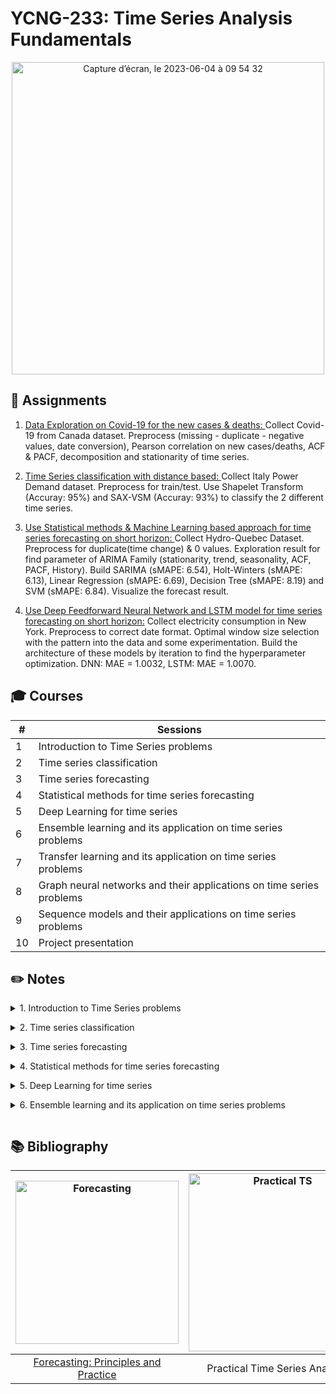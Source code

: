 # YCNG-233: Time Series Analysis Fundamentals

<p align="center">
<img width="500" alt="Capture d’écran, le 2023-06-04 à 09 54 32" src="https://github.com/MNLepage08/MNLepage08/assets/113123425/5145feb1-e4f7-4cd5-a5f6-bb684c78b947">

  
## :rocket: Assignments

1. [Data Exploration on Covid-19 for the new cases & deaths: ](https://github.com/MNLepage08/YCNG-233/blob/main/Time%20Series%20-%20Course%201.ipynb)Collect Covid-19 from Canada dataset. Preprocess (missing - duplicate - negative values, date conversion), Pearson correlation on new cases/deaths, ACF & PACF, decomposition and stationarity of time series.<p>

2. [Time Series classification with distance based: ](https://github.com/MNLepage08/YCNG-233/blob/main/Time%20Series%20-%20Course%202.ipynb)Collect Italy Power Demand dataset. Preprocess for train/test. Use Shapelet Transform (Accuray: 95%) and SAX-VSM (Accuray: 93%) to classify the 2 different time series.<p>

3. [Use Statistical methods & Machine Learning based approach for time series forecasting on short horizon: ](https://github.com/MNLepage08/YCNG-233/blob/main/Time%20Series%20-%20Course%204.ipynb)Collect Hydro-Quebec Dataset. Preprocess for duplicate(time change) & 0 values. Exploration result for find parameter of ARIMA Family (stationarity, trend, seasonality, ACF, PACF, History). Build SARIMA (sMAPE: 6.54), Holt-Winters (sMAPE: 6.13), Linear Regression (sMAPE: 6.69), Decision Tree (sMAPE: 8.19) and SVM (sMAPE: 6.84). Visualize the forecast result.
   
4. [Use Deep Feedforward Neural Network and LSTM model for time series forecasting on short horizon:]() Collect electricity consumption in New York. Preprocess to correct date format. Optimal window size selection with the pattern into the data and some experimentation. Build the architecture of these models by iteration to find the hyperparameter optimization. DNN: MAE = 1.0032, LSTM: MAE = 1.0070.

  
## :mortar_board: Courses

| # | Sessions |
| --- | --- |
| 1 | Introduction to Time Series problems |
| 2 | Time series classification |  
| 3 | Time series forecasting |
| 4 | Statistical methods for time series forecasting |
| 5 | Deep Learning for time series |
| 6 | Ensemble learning and its application on time series problems |
| 7 | Transfer learning and its application on time series problems |
| 8 | Graph neural networks and their applications on time series problems |
| 9 | Sequence models and their applications on time series problems |
| 10 | Project presentation |

  
## :pencil2: Notes
  
<details close>
<summary>1. Introduction to Time Series problems<p></summary>
  
* Time series: a suite of data point ordered over time. The minimal information in a time series is the datetime (or the timestamp) of the datapoint and the value itself. The value can be discrete or continuous.<p>
  
* UTC is a continuous value, but it might be hard to extract information such as the season, the night/day... For data science purpose, the preferred representation is a datetime + explicit time zone. [Datetime Library](https://docs.python.org/3/library/datetime.html) & [Pytz Library](https://pypi.org/project/pytz/)<p>
  
* [Time zones and offset: ](https://youtu.be/-5wpm-gesOY)The Problem with Time & Timezones<p>
  
* [Resample:](https://pandas.pydata.org/docs/reference/api/pandas.DataFrame.resample.html) You cannot assume data are equally distributer overtime. You must check it. Resampling will help to Handle duplicates and Highlight missing data.<p>
  
* Filling missing data: Many ways. The 2 mostly used are [Interpolation](https://pandas.pydata.org/docs/reference/api/pandas.DataFrame.interpolate.html) and [Forward Fill](https://pandas.pydata.org/docs/reference/api/pandas.DataFrame.fillna.html)<p>
  
* Just as correlation measures the extent of a linear relationship between two variables, autocorrelation measures the linear relationship between lagged values of a time series. The [autocorrelation function](https://www.statsmodels.org/dev/generated/statsmodels.tsa.stattools.acf.html) describes the relationship between a time series and its lagged counterpart. The [partial autocorrelation](https://www.statsmodels.org/devel/generated/statsmodels.tsa.stattools.pacf.html) describes a direct relationship, that is, it removes the effects of the intermediate lagged values.<p>
  
* [Time Series Decomposition: ](https://machinelearningmastery.com/decompose-time-series-data-trend-seasonality/) Involves thinking of a series as a combination of level, trend, seasonality, and noise components.<p>
  
* [Stationary vs. Non-Stationary: ](https://machinelearningmastery.com/time-series-data-stationary-python/) A stationary series is one where the values of the series is not a function of time. Mean(ts) = Mean(slide), Variance(ts) = Variance(slide), Autocorrelation(ts) = Autocorrelation(slice). Test: Augmented Dickey–Fuller test.
  
</details>

<details close>
<summary>2. Time series classification<p></summary>
  
* Supervised Learning: $Dataset = {X,Y} (X = [x_1(t), ... ,x_N(t)], Y = [y_1, ... , y_N] | y_i$ is defined in a list of K classes containing N time series and N labels. The task is to find for a new time series x(t) the corresponding class. Classification problem.<p>
  
* Unsupervised or semi-supervised: $Dataset = {X}, X = [x_1(t), ... ,x_N(t)]$. The task is to detect if a new time series x(t) have a similar behavior than time series in Dataset. Anomaly detection.<p>
  
* Ontology: Feature based (x(t) --> Feature extraction --> Classifier --> Class), Distance based (x(t) --> Distance --> Class), Deep Learning (x(t), Classifier --> Class)<p>
  
* Feature based methods: The main idea is to extract relevant information from the time series and provide it to a classification algorithm. Simple feature ex: mean, variance, RMS. Energy/power features: Shannon entropy, coefficient from DFT (Discrete Fourier Transformation). Correlation features: number/position of the peaks in the autocorrelation... Limits: Features must be defined, High dimensionality, Non stationarity, Time structure is not considered.  [TsFresh Library](https://tsfresh.readthedocs.io/en/latest/text/list_of_features.html)<p>
  
* Distance based methods: Shapelet, SAX, BOSS, BOSSVS, HIVE-COTE,  DTW. Pattern based and tolerate some flexibility on signal amplitude. [Pyts Library](https://pyts.readthedocs.io/en/stable/), [DTW Library](https://pypi.org/project/dtw-python/)
  
</details>

<details close>
<summary>3. Time series forecasting<p></summary>
  
* Concepts (Now, History, Step Size, Horizon): Now: the time where the prediction takes place. The “now” can be arbitrarily set. Each “now” will produce a new row. Step size: the time between 2 consecutives “now”s. Should be linked to the business problem. Do you need to do a prediction for each minute? Day? Month? History: For a given “now” how long in the past will you look at. Horizon: Number of steps in the future we would like to predict.<p>
  
* Preprocessing: Parse dates, Resample (sum / mean), Create X lags, Create Y outputs.<p>
  
* Evaluation metrucs: Mean absolute error (MAE), Root mean sqared error (RMSE), Mean absolute percentage error (MAPE), Symmetric mean absolute percentage error (sMAPE).<p>
  
* [Evaluation Strategy: ](https://machinelearningmastery.com/backtest-machine-learning-models-time-series-forecasting/) k-fold Cross Validation Does Not Work For Time Series Data and Techniques That You Can Use Instead. Train-Test split that respect temporal order of observations. Multiple Train-Test splits that respect temporal order of observations. Walk-Forward Validation where a model may be updated each time step new data is received.<p>
  
* Simplest model (Benchmark): Prediction = mean of the time series, Prediction = the last seen value.<p>
  
* ARIMA Family model: No trend & seasonality -- AR(p), MA(q), ARMA(p, q). Trend with no seasonality -- ARIMA(p, d, q). Trend & sesasonality: SARIMA(p, d, q)(P, D, Q, s).<p>
  
* Exponential Smoothing: Suitable method when no clear trend or seasonality can be observed.
  
</details>
 
<details close>
<summary>4. Statistical methods for time series forecasting<p></summary>
  
* ARIMA RECAP: Look at the plot, Is there a trend?, Is there seasonality?, Compute ACP and PACP. Even if SARIMA is suitable for any situation, it is much harder to parametrize.<p>
  
* [Exponential Smoothing (ES): ](https://machinelearningmastery.com/exponential-smoothing-for-time-series-forecasting-in-python/) Single Exponential Smootthing (SES), Double Exponential Smoothing (Holt), Triple Exponential Smoothing (Holt-Winters).<p>
  
* Machine Learning models: Machine learning models extends the idea of an AR(p) model. P parameter is the size of the history. Build the dataset by sliding the “now”. Dimension of X = p, Dimension of output = h. Train any regression model. For a new “now”, provide the X values as the p-lags. Suited for multivariate time series...<p>
  
* [Introducing a New Hybrid ES-RNN Model ](https://www.uber.com/blog/m4-forecasting-competition/)<p>
  
* Recap: What is the granularity of the problem? Does the time series miss some data? Where the time series has been captured? What should be the size of the history? Does the time series have a trend? Does the time series have seasonality? Is the time series long or short? Is the time series multivariate? How many time series do I have to forecast?

</details>

<details close>
<summary>5. Deep Learning for time series<p></summary>

* M3, M4, M5 Competitions: Blind competition to Benchmark best time series forecasting methods. Each competition brought more attention / led to different conclusions.<p>
  
* [Statistical, machine learning and deep learning forecasting methods: Comparisons and ways forward](https://www.tandfonline.com/doi/full/10.1080/01605682.2022.2118629)<p>
  
* [Statistical and Machine Learning forecasting methods: Concerns and ways forward](https://www.researchgate.net/publication/323847484_Statistical_and_Machine_Learning_forecasting_methods_Concerns_and_ways_forward)<p>
  
* [The M3-Competition: results, conclusions and implications](https://www.sciencedirect.com/science/article/abs/pii/S0169207000000571?via%3Dihub). 3003 time series & 24 methods.<img width="887" alt="Capture d’écran, le 2023-06-03 à 18 39 15" src="https://github.com/MNLepage08/MNLepage08/assets/113123425/727490cc-b843-4363-97b5-94d8b7b054ee"><p>
  
* **M3 Conclusions:** Ensemble > Single methods. Short horizon (Statistical) vs. Long horizon (DL methods). Seasonality? (High (statistical) vs. Low (DL)). Statistical are very good. ML? No reason to spend time on it (didn't try lot of them...)<p>
  
* [GluonTS - Probabilistic Time Series Modeling in Python Librairy](https://ts.gluon.ai/stable/)<p>
  
* [The M4 Competition: ](https://www.sciencedirect.com/science/article/pii/S0169207019301128#fig1)100,000 time series and 61 forecasting methods. Most of the dataset has time series below 250 data points.<p>
  
* **M4 Conclusions:** Combination (ensemble) outperforms single methods (Statistical and Hybrid). Hybrid methods outperforms other methods. Pure ML doesn't work.<p>
  
* [M4 N-BEATS: NEURAL BASIS EXPANSION ANALYSIS FOR INTERPRETABLE TIME SERIES FORECASTING: ](https://www.researchgate.net/publication/333418084_N-BEATS_Neural_basis_expansion_analysis_for_interpretable_time_series_forecasting) Pure DL, 1 model per frequency. Ensemble of models.<p>
  
* M4 Ensemble weighted method (EWM): Helps with Few-Shot learning.<p>
  
* [N-HiTS: Neural Hierarchical Interpolation for Time Series Forecasting: ](https://arxiv.org/abs/2201.12886) Different datasets (“All large-scale datasets used in our empirical studies are publicly available and have been used in neural forecasting literature, particularly in the context of long-horizon”)<p>
  
* [M5 accuracy competition: Results, findings, and conclusions: ](https://www.sciencedirect.com/science/article/pii/S0169207021001874)42 000 hierarchical times series (Walmart) on Kaggle. Predict sales at different levels. For the first time, it focused on series that display intermittency, i.e., sporadic demand including zeros. Predict daily unit sales. Horizon = 28 days.<p>
  
* **M5 Conclusions:** LightGBM is superior. Ensemble methods are better. The external adjustments utilized in some methods were beneficial for improving the accuracy of the baseline forecasting models. Exogenous/explanatory variables were important for improving the forecasting accuracy of time series methods. Hierarchical is a different problem => top down, bottom up, middle out... still good results at the lowest level...<p>
  
* **Conclusions:** M3 - Statistical Approach, M4 - Deep Learning, M5 - Boosting. Ensemble learning is the best bet. Longer horizon, statistical approach fail. Complexity vs efficiency: boosting. Long forecast ? Only DL for now. Keep an eye on transformers.

</details>


<details close>
<summary>6. Ensemble learning and its application on time series problems<p></summary>

* [Darts](https://unit8co.github.io/darts/) is a Python library for user-friendly forecasting and anomaly detection on time series.<p>
  
* **Ensemble Learning & Ensemble Methods Inference:** <img width="800" alt="Capture d’écran, le 2023-06-08 à 13 40 25" src="https://github.com/MNLepage08/YCNG-228/assets/113123425/83648869-d5c1-4ac8-aca1-d9d9959a32f9"><p>

* <img width="500" align="right" alt="Capture d’écran, le 2023-06-08 à 15 23 39" src="https://github.com/MNLepage08/YCNG-228/assets/113123425/47372dca-012d-4845-b4c0-3ba11a2d095b">**Bootstrap Aggregating (Bagging):** Creates multiple overlapping (or not) subsets from the original dataset. Train a weak learner on each subset (can be done in parallel). Aggregate the prediction using an aggregation function. Can be expected: Bagginf is good to reduce variance be aware of overfitting. Often used with tree-based models (random forest). Solve the problem of instability (tiny difference in the feature space leads to huge differences). Naive Bayes classifiers or KNN classifiers are stable.<br><br><br><br>
  
* <img width="407" align="left" alt="Capture d’écran, le 2023-06-08 à 16 31 07" src="https://github.com/MNLepage08/YCNG-228/assets/113123425/62b18746-60b1-462b-8a02-67fd912ce208">**Boosting:** Create a week classifier. Look at misclassified data points. Increase the weight of those misclassified data point. Repeat for create a week classifier... [AdaBoost](https://scikit-learn.org/stable/modules/generated/sklearn.ensemble.AdaBoostClassifier.html). [Gradient boosting:](https://scikit-learn.org/stable/modules/generated/sklearn.ensemble.GradientBoostingClassifier.html) don't change weight but train on residual errors.<p>

Boosting does more to reduce bias than variance. For this reason, boosting tends to improve upon its base models most when they have high bias and low variance. Boosting’s bias reduction comes from the way it adjusts its distribution over the training set. However, this method of adjusting the training set distribution causes boosting to have difficulty when the training data are noisy. Subsample parameter == bagging and boosting (never used).
  
--> MA Model & lightGBM. <p>
  
* [Tune lighGBM:](https://lightgbm.readthedocs.io/en/latest/Parameters-Tuning.html#tune-parameters-for-the-leaf-wise-best-first-tree) Parameters that affect the structure and learning of the decision trees, the training speed, for better accuracy, to cambat overfitting.<p>
  
* **Structure (complexity of the problem):** max_depth: max depth for each tree [3-12]. num_leaves: number of decision leaves in a single tree 2^(max_depth)[8-4096]. min_data_in_leaf: needs a certain amount of data to evaluate the leaf. Can be tune according the dataset size (tricky). **Accuracy:** Learning_rate: [0.01-0.3] (can be lower), decrease --> slower and more accurate. n_estimators: number of estimator, increase --> better accuracy + overfitting. increase n_estimators and decrease learning rate. **Control overfitting:** lambda_L1 and lambda_L2: [0-100]. min_grain_to_split: [0-15]. Bagging_fraction, feature_fraction: [0-1].<p>
  
* <img width="500" align="right" alt="Capture d’écran, le 2023-06-11 à 12 48 06" src="https://github.com/MNLepage08/YCNG-228/assets/113123425/faf9079b-8ba8-405c-9846-7cdf0ef4422e">[Staking: ](https://scikit-learn.org/stable/modules/generated/sklearn.ensemble.StackingClassifier.html#sklearn-ensemble-stackingclassifier)In practice, base learners are different algorithms. The new dataset is often combined with the original dataset to train the Meta Model. The Meta-Learner is often a logistic regression but in theory, any algorithm can be used. Pretrained models can be used. This opens the door to transfer learning (next session). Can be used to augment the dataset and add external variables.<p>
  
* **Ensemble methods - Approach 1:** Models are trained on different view of the same dataset (Bagging, Boosting: man, median, vote). **Approach 2:** Models are trained on the same dataset but using different algoriths (Stacking). **Approach 3:** Models are trained on different datasets, selection of the top k models, train a Meta model. Ensemble weighted models.<p>
  
* **Continuous(/al) Learning**
 
</details>
  
## :books: Bibliography
| <img width="261" alt="Forecasting" src="https://github.com/MNLepage08/MNLepage08/assets/113123425/dd018b33-133b-496d-b1b7-1e89fee658c9">  | <img width="285" alt="Practical TS" src="https://github.com/MNLepage08/MNLepage08/assets/113123425/81b8c679-84c0-4179-8085-751da4c573e2"> | 
| :-------------: | :-------------: | 
| [Forecasting: Principles and Practice](https://otexts.com/fpp3/) | Practical Time Series Analysis| 
